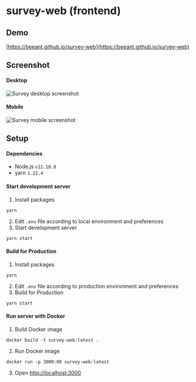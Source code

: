 # survey-web (frontend)

## Demo

[https://beeant.github.io/survey-web](https://beeant.github.io/survey-web)

## Screenshot

#### Desktop

![Survey desktop screenshot](https://user-images.githubusercontent.com/162004/100721288-7c01be00-3402-11eb-9454-3bb75c5eaf6e.png)

#### Mobile

![Survey mobile screenshot](https://user-images.githubusercontent.com/162004/100721425-a6ec1200-3402-11eb-8742-4e4195d63244.png)

## Setup

#### Dependencies
- Node.js `v12.18.0`
- yarn `1.22.4`

#### Start development server
1. Install packages
```
yarn
````
2. Edit `.env` file according to local environment and preferences
3. Start development server
```
yarn start
```

#### Build for Production
1. Install packages
```
yarn
```
2. Edit `.env` file according to production environment and preferences
3. Build for Production
```
yarn start
```

#### Run server with Docker
1. Build Docker image
```
docker build -t survey-web:latest .
```
2. Run Docker image
```
docker run -p 3000:80 survey-web:latest
```
3. Open [http://localhost:3000](http://localhost:3000)
